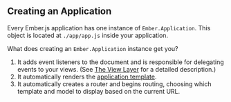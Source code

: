 ## Creating an Application
Every Ember.js application has one instance of `Ember.Application`.
This object is located at `./app/app.js` inside your application.

What does creating an `Ember.Application` instance get you?

1. It adds event listeners to the document and is responsible for
   delegating events to your views. (See [The View
   Layer](../understanding-ember/the-view-layer)
  for a detailed description.)
1. It automatically renders the [application
   template](../templates/the-application-template).
1. It automatically creates a router and begins routing, choosing which
   template and model to display based on the current URL.

